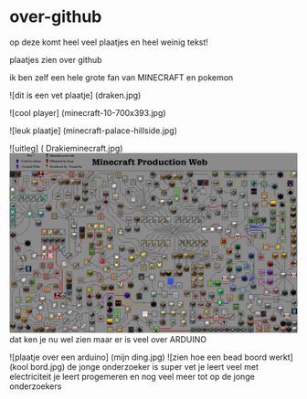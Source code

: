 # over-github

op deze komt heel veel plaatjes en heel weinig tekst!

plaatjes zien over github

ik ben zelf een hele grote fan van 
MINECRAFT
en pokemon

![dit is een vet plaatje] (draken.jpg)

![cool player] (minecraft-10-700x393.jpg)

![leuk plaatje] (minecraft-palace-hillside.jpg)

![uitleg] ( Drakieminecraft.jpg)
![ingewikeld plaatje](pokemon-gold-title.jpg.png)
dat ken je nu wel zien
maar er is veel over 
ARDUINO

![plaatje over een arduino] (mijn ding.jpg)
![zien hoe een bead boord werkt] (kool bord.jpg)
de jonge onderzoeker is super vet
je leert veel met electriciteit
je leert progemeren en nog veel meer
tot op de jonge onderzoekers















